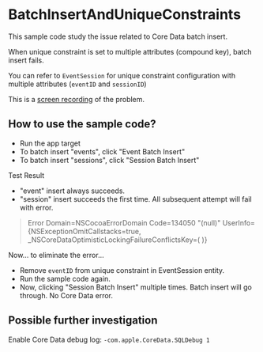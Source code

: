 #  BatchInsertAndUniqueConstraints

This sample code study the issue related to Core Data batch insert.

When unique constraint is set to multiple attributes (compound key), batch insert fails.

You can refer to `EventSession` for unique constraint configuration with multiple attributes (`eventID` and `sessionID`)

This is a [screen recording](https://drive.google.com/file/d/1yWBf3pxrpP5p0spfHyjbZSs7yEcyLCRO/view?usp=sharing) of the problem.

## How to use the sample code?

* Run the app target
* To batch insert "events", click "Event Batch Insert"
* To batch insert "sessions", click "Session Batch Insert"

Test Result

* "event" insert always succeeds.
* "session" insert succeeds the first time. All subsequent attempt will fail with error.

> Error Domain=NSCocoaErrorDomain Code=134050 "(null)" UserInfo={NSExceptionOmitCallstacks=true, _NSCoreDataOptimisticLockingFailureConflictsKey=(
> )}

Now... to eliminate the error...

* Remove `eventID` from unique constraint in EventSession entity.
* Run the sample code again.
* Now, clicking "Session Batch Insert" multiple times. Batch insert will go through. No Core Data error.

## Possible further investigation

Enable Core Data debug log: `-com.apple.CoreData.SQLDebug 1`
